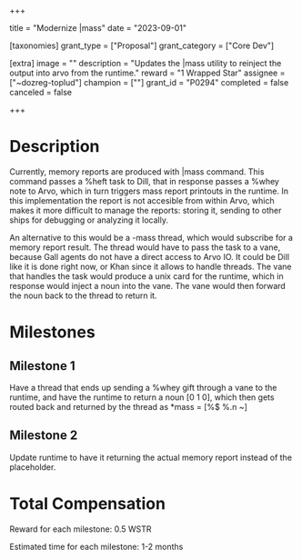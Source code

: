 +++

title = "Modernize |mass"
date = "2023-09-01"

[taxonomies]
grant_type = ["Proposal"]
grant_category = ["Core Dev"]

[extra]
image = ""
description = "Updates the |mass utility to reinject the output into arvo from the runtime."
reward = "1 Wrapped Star"
assignee = ["~dozreg-toplud"]
champion = [""]
grant_id = "P0294"
completed = false
canceled = false

+++

# Description
Currently, memory reports are produced with |mass command. This command passes a %heft task to Dill, that in response passes a %whey note to Arvo, which in turn triggers mass report printouts in the runtime. In this implementation the report is not accesible from within Arvo, which makes it more difficult to manage the reports: storing it, sending to other ships for debugging or analyzing it locally.

An alternative to this would be a -mass thread, which would subscribe for a memory report result. The thread would have to pass the task to a vane, because Gall agents do not have a direct access to Arvo IO. It could be Dill like it is done right now, or Khan since it allows to handle threads. The vane that handles the task would produce a unix card for the runtime, which in response would inject a noun into the vane. The vane would then forward the noun back to the thread to return it.


# Milestones

## Milestone 1

Have a thread that ends up sending a %whey gift through a vane to the runtime, and have the runtime to return a noun [0 1 0], which then gets routed back and returned by the thread as *mass = [%$ %.n ~]

## Milestone 2

Update runtime to have it returning the actual memory report instead of the placeholder.


# Total Compensation

Reward for each milestone: 0.5 WSTR

Estimated time for each milestone: 1-2 months

